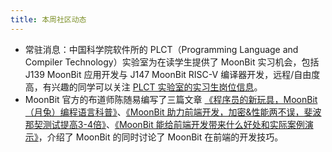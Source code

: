 ```yaml
---
title: 本周社区动态
---
```


- 常驻消息：中国科学院软件所的 PLCT（Programming Language and Compiler Technology）实验室为在读学生提供了 MoonBit 实习机会，包括 J139 MoonBit 应用开发与 J147 MoonBit RISC-V 编译器开发，远程/自由度高，有兴趣的同学可以关注 [PLCT 实验室的实习生岗位信息](https://github.com/plctlab/weloveinterns/blob/master/open-internships.md)。
- MoonBit 官方的布道师陈随易编写了三篇文章 [《程序员的新玩具，MoonBit（月兔）编程语言科普》](https://mp.weixin.qq.com/s/r6vMnoTkipzwdW6snSlLww)、[《MoonBit 助力前端开发，加密&性能两不误，斐波那契测试提高3-4倍》](https://mp.weixin.qq.com/s/V-c_lGjtJ1tW1RoB8icn0w)、[《MoonBit 能给前端开发带来什么好处和实际案例演示》](https://mp.weixin.qq.com/s/2Y7_5_yiwYnu1n09d4mZAA)，介绍了 MoonBit 的同时讨论了 MoonBit 在前端的开发技巧。
